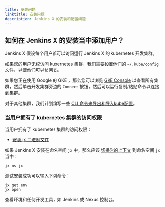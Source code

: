 ```yaml
---
title: 安装问题
linktitle: 安装问题
description: Jenkins X 的安装和配置问题
---
```


## 如何在 Jenkins X 的安装当中添加用户？

Jenkins X 假设每个用户都可以访问运行 Jenkins X 的 kubernetes 开发集群。

如果您的用户无权访问 kubernetes 集群，我们需要设置他们的 `~/.kube/config` 文件，以便他们可以访问它。

如果您正在使用 Google 的 GKE ，那么您可以浏览 [GKE Console](https://console.cloud.google.com) 以查看所有集群，然后单击开发集群旁边的 `Connect` 按钮，然后可以运行复制/粘贴命令以连接到集群。

对于其他集群，我们计划编写一些 [CLI 命令来导出和导入kube配置](https://github.com/jenkins-x/jx/issues/1406)。

### 当用户拥有了 kubernetes 集群的访问权限

当用户拥有了 kubernetes 集群的访问权限：

* [安装 jx 二进制文件](/zh/getting-started/setup/install//)

如果 Jenkins X 安装在命名空间 `jx` 中，那么应该 [切换你的上下文](/zh/docs/guides/using-jx/common-tasks/kube-context/) 到命名空间 `jx` 当中：

    jx ns jx

测试安装成功可以输入下列命令：

    jx get env
    jx open

查看环境和任何开发工具，如 Jenkins 或 Nexus 控制台。

